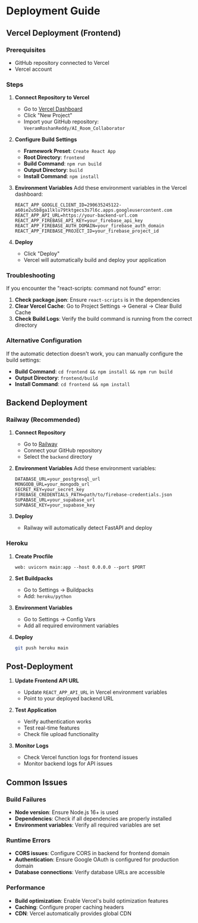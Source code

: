# Deployment Guide

## Vercel Deployment (Frontend)

### Prerequisites
- GitHub repository connected to Vercel
- Vercel account

### Steps

1. **Connect Repository to Vercel**
   - Go to [Vercel Dashboard](https://vercel.com/dashboard)
   - Click "New Project"
   - Import your GitHub repository: `VeeramRoshanReddy/AI_Room_Collaborator`

2. **Configure Build Settings**
   - **Framework Preset**: `Create React App`
   - **Root Directory**: `frontend`
   - **Build Command**: `npm run build`
   - **Output Directory**: `build`
   - **Install Command**: `npm install`

3. **Environment Variables**
   Add these environment variables in the Vercel dashboard:
   ```
   REACT_APP_GOOGLE_CLIENT_ID=290635245122-a60ie2u5b8ga1lklu79tktgecs3s7l6c.apps.googleusercontent.com
   REACT_APP_API_URL=https://your-backend-url.com
   REACT_APP_FIREBASE_API_KEY=your_firebase_api_key
   REACT_APP_FIREBASE_AUTH_DOMAIN=your_firebase_auth_domain
   REACT_APP_FIREBASE_PROJECT_ID=your_firebase_project_id
   ```

4. **Deploy**
   - Click "Deploy"
   - Vercel will automatically build and deploy your application

### Troubleshooting

If you encounter the "react-scripts: command not found" error:

1. **Check package.json**: Ensure `react-scripts` is in the dependencies
2. **Clear Vercel Cache**: Go to Project Settings → General → Clear Build Cache
3. **Check Build Logs**: Verify the build command is running from the correct directory

### Alternative Configuration

If the automatic detection doesn't work, you can manually configure the build settings:

- **Build Command**: `cd frontend && npm install && npm run build`
- **Output Directory**: `frontend/build`
- **Install Command**: `cd frontend && npm install`

## Backend Deployment

### Railway (Recommended)

1. **Connect Repository**
   - Go to [Railway](https://railway.app)
   - Connect your GitHub repository
   - Select the `backend` directory

2. **Environment Variables**
   Add these environment variables:
   ```
   DATABASE_URL=your_postgresql_url
   MONGODB_URL=your_mongodb_url
   SECRET_KEY=your_secret_key
   FIREBASE_CREDENTIALS_PATH=path/to/firebase-credentials.json
   SUPABASE_URL=your_supabase_url
   SUPABASE_KEY=your_supabase_key
   ```

3. **Deploy**
   - Railway will automatically detect FastAPI and deploy

### Heroku

1. **Create Procfile**
   ```
   web: uvicorn main:app --host 0.0.0.0 --port $PORT
   ```

2. **Set Buildpacks**
   - Go to Settings → Buildpacks
   - Add: `heroku/python`

3. **Environment Variables**
   - Go to Settings → Config Vars
   - Add all required environment variables

4. **Deploy**
   ```bash
   git push heroku main
   ```

## Post-Deployment

1. **Update Frontend API URL**
   - Update `REACT_APP_API_URL` in Vercel environment variables
   - Point to your deployed backend URL

2. **Test Application**
   - Verify authentication works
   - Test real-time features
   - Check file upload functionality

3. **Monitor Logs**
   - Check Vercel function logs for frontend issues
   - Monitor backend logs for API issues

## Common Issues

### Build Failures
- **Node version**: Ensure Node.js 16+ is used
- **Dependencies**: Check if all dependencies are properly installed
- **Environment variables**: Verify all required variables are set

### Runtime Errors
- **CORS issues**: Configure CORS in backend for frontend domain
- **Authentication**: Ensure Google OAuth is configured for production domain
- **Database connections**: Verify database URLs are accessible

### Performance
- **Build optimization**: Enable Vercel's build optimization features
- **Caching**: Configure proper caching headers
- **CDN**: Vercel automatically provides global CDN 
